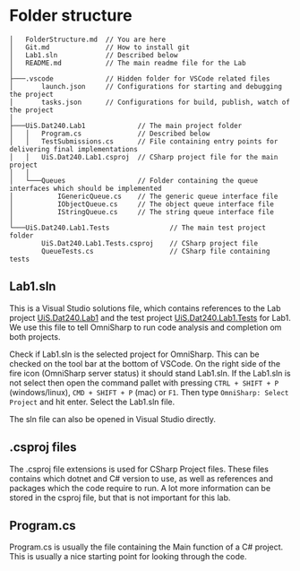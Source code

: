 # Folder structure

```
│   FolderStructure.md  // You are here
│   Git.md              // How to install git
│   Lab1.sln            // Described below
│   README.md           // The main readme file for the Lab
│
├───.vscode             // Hidden folder for VSCode related files
│       launch.json     // Configurations for starting and debugging the project
│       tasks.json      // Configurations for build, publish, watch of the project
│
├───UiS.Dat240.Lab1             // The main project folder
│   │   Program.cs              // Described below
│   │   TestSubmissions.cs      // File containing entry points for delivering final implementations
│   │   UiS.Dat240.Lab1.csproj  // CSharp project file for the main project
│   │
│   └───Queues                  // Folder containing the queue interfaces which should be implemented
│           IGenericQueue.cs    // The generic queue interface file
│           IObjectQueue.cs     // The object queue interface file
│           IStringQueue.cs     // The string queue interface file
│
└───UiS.Dat240.Lab1.Tests               // The main test project folder
        UiS.Dat240.Lab1.Tests.csproj    // CSharp project file
        QueueTests.cs                   // CSharp file containing tests
```

## Lab1.sln

This is a Visual Studio solutions file, which contains references to the Lab project [UiS.Dat240.Lab1](./UiS.Dat240.Lab1/UiS.Dat240.Lab1.csproj) and the test project [UiS.Dat240.Lab1.Tests](./UiS.Dat240.Lab1.Tests/UiS.Dat240.Lab1.Tests.csproj) for Lab1. We use this file to tell OmniSharp to run code analysis and completion om both projects.

Check if Lab1.sln is the selected project for OmniSharp. This can be checked on the tool bar at the bottom of VSCode. On the right side of the fire icon (OmniSharp server status) it should stand Lab1.sln. If the Lab1.sln is not select then open the command pallet with pressing `CTRL + SHIFT + P` (windows/linux), `CMD + SHIFT + P` (mac) or `F1`. Then type `OmniSharp: Select Project` and hit enter. Select the Lab1.sln file.

The sln file can also be opened in Visual Studio directly. 

## .csproj files

The .csproj file extensions is used for CSharp Project files. These files contains which dotnet and C# version to use, as well as references and packages which the code require to run. A lot more information can be stored in the csproj file, but that is not important for this lab.

## Program.cs

Program.cs is usually the file containing the Main function of a C# project. This is usually a nice starting point for looking through the code.
